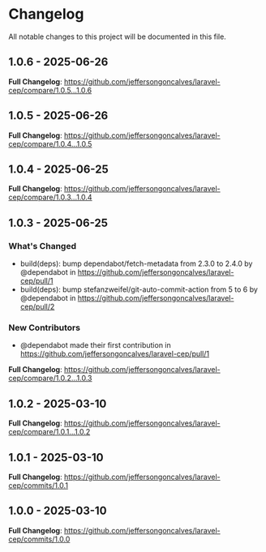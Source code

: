 # Changelog

All notable changes to this project will be documented in this file.

## 1.0.6 - 2025-06-26

**Full Changelog**: https://github.com/jeffersongoncalves/laravel-cep/compare/1.0.5...1.0.6

## 1.0.5 - 2025-06-26

**Full Changelog**: https://github.com/jeffersongoncalves/laravel-cep/compare/1.0.4...1.0.5

## 1.0.4 - 2025-06-25

**Full Changelog**: https://github.com/jeffersongoncalves/laravel-cep/compare/1.0.3...1.0.4

## 1.0.3 - 2025-06-25

### What's Changed

* build(deps): bump dependabot/fetch-metadata from 2.3.0 to 2.4.0 by @dependabot in https://github.com/jeffersongoncalves/laravel-cep/pull/1
* build(deps): bump stefanzweifel/git-auto-commit-action from 5 to 6 by @dependabot in https://github.com/jeffersongoncalves/laravel-cep/pull/2

### New Contributors

* @dependabot made their first contribution in https://github.com/jeffersongoncalves/laravel-cep/pull/1

**Full Changelog**: https://github.com/jeffersongoncalves/laravel-cep/compare/1.0.2...1.0.3

## 1.0.2 - 2025-03-10

**Full Changelog**: https://github.com/jeffersongoncalves/laravel-cep/compare/1.0.1...1.0.2

## 1.0.1 - 2025-03-10

**Full Changelog**: https://github.com/jeffersongoncalves/laravel-cep/commits/1.0.1

## 1.0.0 - 2025-03-10

**Full Changelog**: https://github.com/jeffersongoncalves/laravel-cep/commits/1.0.0
